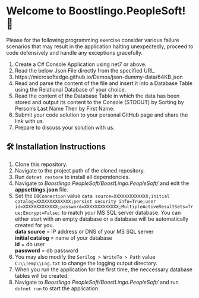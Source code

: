<h1>Welcome to Boostlingo.PeopleSoft! 🎉</h1>
<p>Please for the following programming exercise consider various failure scenarios that may result in the application halting unexpectedly, proceed to code defensively and handle any exceptions gracefully.</p>
<ol>
<li>Create a C# Console Application using net7 or above.</li>
<li>Read the below Json File directly from the specified URL.</li>
<li>https://microsoftedge.github.io/Demos/json-dummy-data/64KB.json</li>
<li>Read and parse the content of the file and insert it into a Database Table using the Relational Database of your choice.</li>
<li>Read the content of the Database Table in which the data has been stored and output its content to the Console (STDOUT) by Sorting by Person’s Last Name Then by First Name.</li>
<li>Submit your code solution to your personal GitHub page and share the link with us.</li>
<li>Prepare to discuss your solution with us.</li>
</ol>
<h2>🛠️ Installation Instructions</h2>
<ol>
<li>Clone this repository.</li>
<li>Navigate to the project path of the cloned repository.</li>
<li>Run <code>dotnet restore</code> to install all dependencies.</li>
<li>Navigate to <i>Boostlingo.PeopleSoft/BoostLingo.PeopleSoft/</i> and edit the <b>appsettings.json</b> file.</li>
<li>Set the <code>DBConnection</code> value <code>data source=XXXXXXXXXXXXX;initial catalog=XXXXXXXXXXXXX;persist security info=True;user id=XXXXXXXXXXXXX;password=XXXXXXXXXXXXX;MultipleActiveResultSets=True;Encrypt=False;</code> to match your MS SQL server database. You can either start with an empty database or a database will be automatically created for you.
  <br /><b>data source</b> = IP address or DNS of your MS SQL server
  <br /><b>initial catalog</b> = name of your database
  <br /><b>id</b> = db user
  <br /><b>password</b> = db password
</li>
<li>You may also modify the <code>Serilog > WriteTo > Path</code> value <code>C:\\Temp\\Log.txt</code> to change the logging output directory.</li>
<li>When you run the application for the first time, the neccessary database tables will be created.</li>
<li>Navigate to <i>Boostlingo.PeopleSoft/BoostLingo.PeopleSoft/</i> and run <code>dotnet run</code> to start the application.</li>
</ol>

